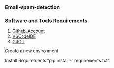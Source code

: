 ### Email-spam-detection

### Software and Tools Requirements

1. [Github_Account](https://github.com)
2. [VSCodeIDE](https://code.visualstudio.com/download)
3. [GitCLI](https://git-scm.com/downloads)

   
Create a new environment

Install Requirements "pip install -r requirements.txt"
